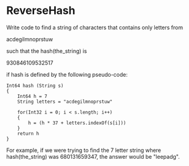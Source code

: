# ReverseHash

Write code to find a string of characters that contains only letters from

acdegilmnoprstuw

such that the hash(the_string) is

930846109532517

if hash is defined by the following pseudo-code:

    Int64 hash (String s)
    {
        Int64 h = 7
        String letters = "acdegilmnoprstuw"
    
        for(Int32 i = 0; i < s.length; i++) 
        {
            h = (h * 37 + letters.indexOf(s[i]))
        }
        return h
    }

For example, if we were trying to find the 7 letter string where hash(the_string) was 680131659347, the answer would be "leepadg".
